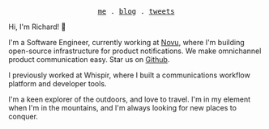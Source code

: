 <p align="center">
  <samp>
    <a href="https://rifont.com">me</a> .
    <a href="https://rifont.com/blog">blog</a> .    
    <a href="https://twitter.com/fontcodes">tweets</a>
  </samp>
</p>

Hi, I'm Richard! 👋

I'm a Software Engineer, currently working at [Novu](https://novu.co), where I'm building open-source infrastructure for product notifications. We make omnichannel product communication easy. Star us on [Github](https://github.com/novuhq/novu).

I previously worked at Whispir, where I built a communications workflow platform and developer tools.

I'm a keen explorer of the outdoors, and love to travel. I'm in my element when I'm in the mountains, and I'm always looking for new places to conquer.
